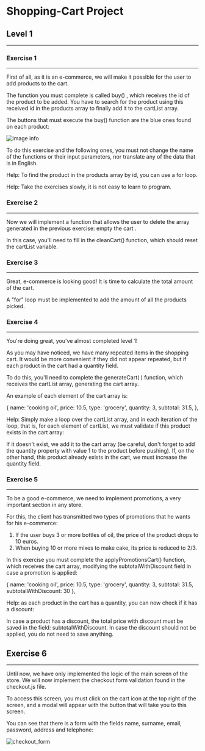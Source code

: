 # **Shopping-Cart Project** 

## Level 1
---
### Exercise 1
---
First of all, as it is an e-commerce, we will make it possible for the user to add products to the cart.

The function you must complete is called buy() , which receives the id of the product to be added. You have to search for the product using this received id in the products array to finally add it to the cartList array.

The buttons that must execute the buy() function are the blue ones found on each product:

![image info](./pictures/image.png)

To do this exercise and the following ones, you must not change the name of the functions or their input parameters, nor translate any of the data that is in English.

Help: To find the product in the products array by id, you can use a for loop.

Help: Take the exercises slowly, it is not easy to learn to program.

### Exercise 2
---
Now we will implement a function that allows the user to delete the array generated in the previous exercise: empty the cart .

In this case, you'll need to fill in the cleanCart() function, which should reset the cartList variable.

### Exercise 3
---
Great, e-commerce is looking good! It is time to calculate the total amount of the cart.

A "for" loop must be implemented to add the amount of all the products picked.

### Exercise 4
---
You're doing great, you've almost completed level 1!

As you may have noticed, we have many repeated items in the shopping cart. It would be more convenient if they did not appear repeated, but if each product in the cart had a quantity field.

To do this, you'll need to complete the generateCart( ) function, which receives the cartList array, generating the cart array.

An example of each element of the cart array is:

{
  name: 'cooking oil',
  price: 10.5,
  type: 'grocery',
  quantity: 3,
  subtotal: 31.5,
},

Help: Simply make a loop over the cartList array, and in each iteration of the loop, that is, for each element of cartList, we must validate if this product exists in the cart array:

If it doesn't exist, we add it to the cart array (be careful, don't forget to add the quantity property with value 1 to the product before pushing).
If, on the other hand, this product already exists in the cart, we must increase the quantity field.

### Exercise 5
---
To be a good e-commerce, we need to implement promotions, a very important section in any store.

For this, the client has transmitted two types of promotions that he wants for his e-commerce:

1. If the user buys 3 or more bottles of oil, the price of the product drops to 10 euros.
2. When buying 10 or more mixes to make cake, its price is reduced to 2/3.

In this exercise you must complete the applyPromotionsCart() function, which receives the cart array, modifying the subtotalWithDiscount field in case a promotion is applied:

{
  name: 'cooking oil',
  price: 10.5,
  type: 'grocery',
  quantity: 3,
  subtotal: 31.5,
  subtotalWithDiscount: 30
},

Help: as each product in the cart has a quantity, you can now check if it has a discount:

In case a product has a discount, the total price with discount must be saved in the field: subtotalWithDiscount.
In case the discount should not be applied, you do not need to save anything.

## Exercise 6
---
Until now, we have only implemented the logic of the main screen of the store. We will now implement the checkout form validation found in the checkout.js file.

To access this screen, you must click on the cart icon at the top right of the screen, and a modal will appear with the button that will take you to this screen.

You can see that there is a form with the fields name, surname, email, password, address and telephone:

![checkout_form](./pictures/image.png)
